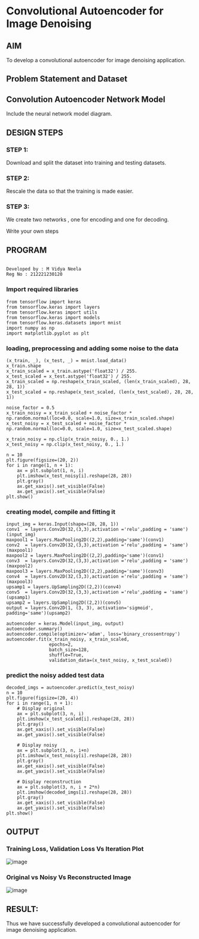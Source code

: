 # Convolutional Autoencoder for Image Denoising

## AIM

To develop a convolutional autoencoder for image denoising application.

## Problem Statement and Dataset

## Convolution Autoencoder Network Model

Include the neural network model diagram.

## DESIGN STEPS

### STEP 1:
Download and split the dataset into training and testing datasets.

### STEP 2:
Rescale the data so that the training is made easier.

### STEP 3:
We create two networks , one for encoding and one for decoding.

Write your own steps

## PROGRAM
```

Developed by : M Vidya Neela
Reg No : 212221230120
```
### Import required libraries
```
from tensorflow import keras
from tensorflow.keras import layers
from tensorflow.keras import utils
from tensorflow.keras import models
from tensorflow.keras.datasets import mnist
import numpy as np
import matplotlib.pyplot as plt
```
### loading, preprocessing and adding some noise to the data
```
(x_train, _), (x_test, _) = mnist.load_data()
x_train.shape
x_train_scaled = x_train.astype('float32') / 255.
x_test_scaled = x_test.astype('float32') / 255.
x_train_scaled = np.reshape(x_train_scaled, (len(x_train_scaled), 28, 28, 1))
x_test_scaled = np.reshape(x_test_scaled, (len(x_test_scaled), 28, 28, 1))

noise_factor = 0.5
x_train_noisy = x_train_scaled + noise_factor * np.random.normal(loc=0.0, scale=1.0, size=x_train_scaled.shape) 
x_test_noisy = x_test_scaled + noise_factor * np.random.normal(loc=0.0, scale=1.0, size=x_test_scaled.shape) 

x_train_noisy = np.clip(x_train_noisy, 0., 1.)
x_test_noisy = np.clip(x_test_noisy, 0., 1.)

n = 10
plt.figure(figsize=(20, 2))
for i in range(1, n + 1):
    ax = plt.subplot(1, n, i)
    plt.imshow(x_test_noisy[i].reshape(28, 28))
    plt.gray()
    ax.get_xaxis().set_visible(False)
    ax.get_yaxis().set_visible(False)
plt.show()
```
### creating model, compile and fitting it
```
input_img = keras.Input(shape=(28, 28, 1))
conv1  = layers.Conv2D(32,(3,3),activation ='relu',padding = 'same')(input_img)
maxpool1 = layers.MaxPooling2D((2,2),padding='same')(conv1)
conv2  = layers.Conv2D(32,(3,3),activation ='relu',padding = 'same')(maxpool1)
maxpool2 = layers.MaxPooling2D((2,2),padding='same')(conv1)
conv3  = layers.Conv2D(32,(3,3),activation ='relu',padding = 'same')(maxpool2)
maxpool3 = layers.MaxPooling2D((2,2),padding='same')(conv3)
conv4  = layers.Conv2D(32,(3,3),activation ='relu',padding = 'same')(maxpool3)
upsamp1 = layers.UpSampling2D((2,2))(conv4)
conv5  = layers.Conv2D(32,(3,3),activation ='relu',padding = 'same')(upsamp1)
upsamp2 = layers.UpSampling2D((2,2))(conv5)
output = layers.Conv2D(1, (3, 3), activation='sigmoid', padding='same')(upsamp2)

autoencoder = keras.Model(input_img, output)
autoencoder.summary()
autoencoder.compile(optimizer='adam', loss='binary_crossentropy')
autoencoder.fit(x_train_noisy, x_train_scaled,
                epochs=2,
                batch_size=128,
                shuffle=True,
                validation_data=(x_test_noisy, x_test_scaled))
```
### predict the noisy added test data
```
decoded_imgs = autoencoder.predict(x_test_noisy)
n = 10
plt.figure(figsize=(20, 4))
for i in range(1, n + 1):
    # Display original
    ax = plt.subplot(3, n, i)
    plt.imshow(x_test_scaled[i].reshape(28, 28))
    plt.gray()
    ax.get_xaxis().set_visible(False)
    ax.get_yaxis().set_visible(False)

    # Display noisy
    ax = plt.subplot(3, n, i+n)
    plt.imshow(x_test_noisy[i].reshape(28, 28))
    plt.gray()
    ax.get_xaxis().set_visible(False)
    ax.get_yaxis().set_visible(False)    

    # Display reconstruction
    ax = plt.subplot(3, n, i + 2*n)
    plt.imshow(decoded_imgs[i].reshape(28, 28))
    plt.gray()
    ax.get_xaxis().set_visible(False)
    ax.get_yaxis().set_visible(False)
plt.show()
```

## OUTPUT

### Training Loss, Validation Loss Vs Iteration Plot

![image](https://github.com/vidyaneela/convolutional-denoising-autoencoder/assets/94169318/f08eb07b-6769-4c52-ba12-c57e6ee6de93)

### Original vs Noisy Vs Reconstructed Image

![image](https://github.com/vidyaneela/convolutional-denoising-autoencoder/assets/94169318/5f0122f7-e116-4e21-8883-7f181cb5761b)


## RESULT:
Thus we have successfully developed a convolutional autoencoder for image denoising application.
